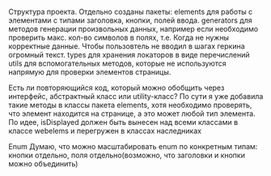 Структура проекта.
Отдельно созданы пакеты: 
elements для работы с элементами с типами заголовка, кнопки, полей ввода.
generators для методов генерации произвольных данных, например если необходимо проверить макс. кол-во символов в полях, т.е. Когда не нужны корректные данные. Чтобы пользовтель не вводил в шагах геркина огромный текст.
types для хранения локаторов в виде перечислений
utils для вспомогательных методов, которые не используются напрямую для проверки элементов страницы.



Есть ли повторяющийся код, который можно обобщить через интерфейс, абстрактный класс или utility-класс?
По сути я уже добавила такие методы в классы пакета elements, хотя необходимо проверять, что элемент находится на странице, а это может любой тип элемента.
По идее, isDisplayed должен быть вынесен над всеми классами в классе webelems и перегружен в классах наследниках

Enum 
Думаю, что можно масштабировать enum по конкретным типам: кнопки отдельно, поля отдельно(возможно, что заголовки и кнопки можно объединить)
